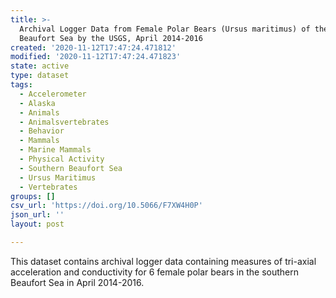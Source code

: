 ```yaml
---
title: >-
  Archival Logger Data from Female Polar Bears (Ursus maritimus) of the Southern
  Beaufort Sea by the USGS, April 2014-2016
created: '2020-11-12T17:47:24.471812'
modified: '2020-11-12T17:47:24.471823'
state: active
type: dataset
tags:
  - Accelerometer
  - Alaska
  - Animals
  - Animalsvertebrates
  - Behavior
  - Mammals
  - Marine Mammals
  - Physical Activity
  - Southern Beaufort Sea
  - Ursus Maritimus
  - Vertebrates
groups: []
csv_url: 'https://doi.org/10.5066/F7XW4H0P'
json_url: ''
layout: post

---
```

This dataset contains archival logger data containing measures of tri-axial acceleration and conductivity for 6 female polar bears in the southern Beaufort Sea in April 2014-2016.
